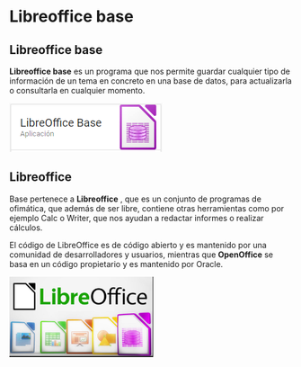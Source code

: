 # Libreoffice base

## Libreoffice base

**Libreoffice base** es un programa que nos permite guardar cualquier tipo de información de un tema en concreto en una base de datos, para actualizarla o consultarla en cualquier momento.

![imagen](media/image1.png)

## Libreoffice

Base pertenece a **Libreoffice** , que es un conjunto de programas de ofimática, que además de ser libre, contiene otras herramientas como por ejemplo Calc o Writer, que nos ayudan a redactar informes o realizar cálculos.

El código de LibreOffice es de código abierto y es mantenido por una comunidad de desarrolladores y usuarios, mientras que **OpenOffice** se basa en un código propietario y es mantenido por Oracle.

![imagen](media/image2.png)
